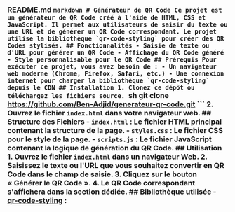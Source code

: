  ### README.md ```markdown # Générateur de QR Code Ce projet est un générateur de QR Code créé à l'aide de HTML, CSS et JavaScript. Il permet aux utilisateurs de saisir du texte ou une URL et de générer un QR Code correspondant. Le projet utilise la bibliothèque `qr-code-styling` pour créer des QR Codes stylisés. ## Fonctionnalités - Saisie de texte ou d'URL pour générer un QR Code - Affichage du QR Code généré - Style personnalisable pour le QR Code ## Prérequis Pour exécuter ce projet, vous avez besoin de : - Un navigateur web moderne (Chrome, Firefox, Safari, etc.) - Une connexion internet pour charger la bibliothèque `qr-code-styling` depuis le CDN ## Installation 1. Clonez ce dépôt ou téléchargez les fichiers source. ```sh git clone https://github.com/Ben-Adjid/generateur-qr-code.git ``` 2. Ouvrez le fichier `index.html` dans votre navigateur web. ## Structure des Fichiers - `index.html` : Le fichier HTML principal contenant la structure de la page. - `styles.css` : Le fichier CSS pour le style de la page. - `scripts.js` : Le fichier JavaScript contenant la logique de génération du QR Code. ## Utilisation 1. Ouvrez le fichier `index.html` dans un navigateur Web. 2. Saisissez le texte ou l'URL que vous souhaitez convertir en QR Code dans le champ de saisie. 3. Cliquez sur le bouton « Générer le QR Code ». 4. Le QR Code correspondant s'affichera dans la section dédiée. ## Bibliothèque utilisée - [qr-code-styling](https://github.com/kozakdenys/qr-code-styling) :
